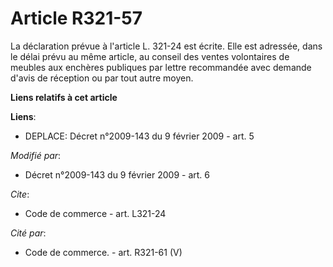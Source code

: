 # Article R321-57

La déclaration prévue à l'article L. 321-24 est écrite. Elle est adressée, dans le délai prévu au même article, au conseil
des ventes volontaires de meubles aux enchères publiques par lettre recommandée avec demande d'avis de réception ou par tout
autre moyen.

**Liens relatifs à cet article**

**Liens**:

  - DEPLACE: Décret n°2009-143 du 9 février 2009 - art. 5

_Modifié par_:

  - Décret n°2009-143 du 9 février 2009 - art. 6

_Cite_:

  - Code de commerce - art. L321-24

_Cité par_:

  - Code de commerce. - art. R321-61 (V)
